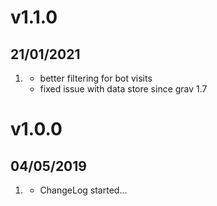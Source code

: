 # v1.1.0
##  21/01/2021

1. [](#new)
    * better filtering for bot visits
    * fixed issue with data store since grav 1.7

# v1.0.0
##  04/05/2019

1. [](#new)
    * ChangeLog started...
